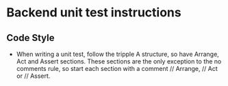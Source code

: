# Backend unit test instructions

## Code Style

- When writing a unit test, follow the tripple A structure, so have Arrange, Act and Assert sections. These sections are the only exception to the no comments rule, so start each section with a comment // Arrange, // Act or // Assert.